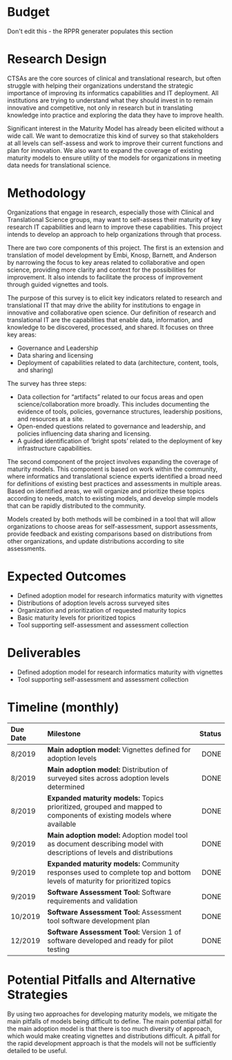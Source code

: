 # Budget
Don't edit this - the RPPR generater populates this section

# Research Design
CTSAs are the core sources of clinical and translational research, but often struggle with helping their organizations understand the strategic importance of improving its informatics capabilities and IT deployment. All institutions are trying to understand what they should invest in to remain innovative and competitive, not only in research but in translating knowledge into practice and exploring the data they have to improve health.

Significant interest in the Maturity Model has already been elicited without a wide call. We want to democratize this kind of survey so that stakeholders at all levels can self-assess and work to improve their current functions and plan for innovation. We also want to expand the coverage of existing maturity models to ensure utility of the models for organizations in meeting data needs for translational science.


# Methodology
Organizations that engage in research, especially those with Clinical and Translational Science groups, may want to self-assess their maturity of key research IT capabilities and learn to improve these capabilities. This project intends to develop an approach to help organizations through that process. 

There are two core components of this project. The first is an extension and translation of model development by Embi, Knosp, Barnett, and Anderson by narrowing the focus to key areas related to collaborative and open science, providing more clarity and context for the possibilities for improvement. It also intends to facilitate the process of improvement through guided vignettes and tools. 

The purpose of this survey is to elicit key indicators related to research and translational IT that may drive the ability for institutions to engage in innovative and collaborative open science. Our definition of research and translational IT are the capabilities that enable data, information, and knowledge to be discovered, processed, and shared. It focuses on three key areas:
- Governance and Leadership
- Data sharing and licensing
- Deployment of capabilities related to data (architecture, content, tools, and sharing)

The survey has three steps:
- Data collection for “artifacts” related to our focus areas and open science/collaboration more broadly. This includes documenting the evidence of tools, policies, governance structures, leadership positions, and resources at a site.
- Open-ended questions related to governance and leadership, and policies influencing data sharing and licensing.
- A guided identification of ‘bright spots’ related to the deployment of key infrastructure capabilities.

The second component of the project involves expanding the coverage of maturity models. This component is based on work within the community, where informatics and translational science experts identified a broad need for definitions of existing best practices and assessments in multiple areas. Based on identified areas, we will organize and prioritize these topics according to needs, match to existing models, and develop simple models that can be rapidly distributed to the community. 

Models created by both methods will be combined in a tool that will allow organizations to choose areas for self-assessment, support assessments, provide feedback and existing comparisons based on distributions from other organizations, and update distributions according to site assessments. 

# Expected Outcomes
- Defined adoption model for research informatics maturity with vignettes 
- Distributions of adoption levels across surveyed sites
- Organization and prioritization of requested maturity topics
- Basic maturity levels for prioritized topics
- Tool supporting self-assessment and assessment collection

# Deliverables

- Defined adoption model for research informatics maturity with vignettes
- Tool supporting self-assessment and assessment collection

# Timeline (monthly)
 Due Date | Milestone    | Status     | 
|:----------|:--------------|------------:|
8/2019 | **Main adoption model:** Vignettes defined for adoption levels | DONE
8/2019 | **Main adoption model:** Distribution of surveyed sites across adoption levels determined | DONE
8/2019 | **Expanded maturity models:** Topics prioritized, grouped and mapped to components of existing models where available | DONE
9/2019 | **Main adoption model:** Adoption model tool as document describing model with descriptions of levels and distributions | DONE
9/2019 | **Expanded maturity models:** Community responses used to complete top and bottom levels of maturity for prioritized topics | DONE
9/2019 | **Software Assessment Tool:** Software requirements and validation | DONE
10/2019 | **Software Assessment Tool:** Assessment tool software development plan | DONE
12/2019 | **Software Assessment Tool:** Version 1 of software developed and ready for pilot testing | DONE

# Potential Pitfalls and Alternative Strategies
By using two approaches for developing maturity models, we mitigate the main pitfalls of models being difficult to define. The main potential pitfall for the main adoption model is that there is too much diversity of approach, which would make creating vignettes and distributions difficult. A pitfall for the rapid development approach is that the models will not be sufficiently detailed to be useful.
